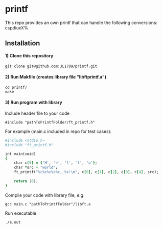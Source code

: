 # printf
This repo provides an own printf that can handle the following conversions: cspdiuxX%

## Installation

#### 1) Clone this repository 
```
git clone git@github.com:JL1709/printf.git
```

#### 2) Run Makfile (creates library file "libftprintf.a")
```
cd printf/
make
```

#### 3)  Run program with library
Include header file to your code
```
#include "pathToPrintfFolder/ft_printf.h"
```
For example (main.c included in repo for test cases):
```ruby
#include <stdio.h>
#include "ft_printf.h"

int main(void)
{
	char c[5] = {'H', 'e', 'l', 'l', 'o'};
	char *src = "world";
	ft_printf("%c%c%c%c%c, %s!\n", c[0], c[1], c[2], c[3], c[4], src);
	
	return (0);
}
```

Compile your code with library file, e.g.
```
gcc main.c "pathToPrintfFolder"/libft.a
```

Run executable
```
./a.out
```
